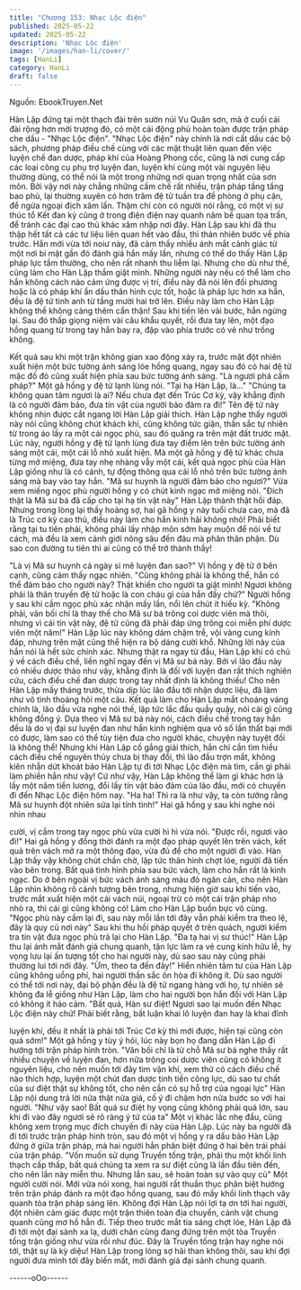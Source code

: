 ```yaml
---
title: "Chương 153: Nhạc Lộc điện"
published: 2025-05-22
updated: 2025-05-22
description: 'Nhạc Lộc điện'
image: '/images/han-li/cover/'
tags: [HanLi]
category: HanLi
draft: false
---
```


Nguồn: EbookTruyen.Net

Hàn Lập đứng tại một thạch đài trên sườn núi Vu Quân sơn, mà ở
cuối cái đài rộng hơn mời trượng đó, có một cái động phủ hoàn
toàn được trận pháp che dấu - "Nhạc Lộc điện".
"Nhạc Lộc điện" này chính là nơi cất dấu các bộ sách, phương
pháp điều chế cùng với các mật thuật liên quan đến việc luyện
chế đan dược, pháp khí của Hoàng Phong cốc, cũng là nơi cung
cấp các loại công cụ phụ trợ luyện đan, luyện khí cùng một vài
nguyên liệu thường dùng, có thể nói là một trong những nơi quan
trọng nhất của sơn môn. Bởi vậy nơi này chẳng những cấm chế
rất nhiều, trận pháp tầng tầng bao phủ, lại thường xuyên có hơn
trăm đệ tử tuần tra đề phòng ở phụ cận, để ngừa ngoại địch xâm
lấn. Thậm chí còn có người nói rằng, có một vị sư thúc tổ Kết đan
kỳ cũng ở trong điện điện nay quanh năm bế quan tọa trấn, để
tránh các đại cao thủ khác xâm nhập nơi đây.
Hàn Lập sau khi đã thu thập hết tất cả các tư liệu liên quan hết
vào đầu, thì thản nhiên bước về phía trước.
Hắn mới vừa tới noiư này, đã cảm thấy nhiều ánh mắt cảnh giác
từ một nơi bí mật gần đó đánh giá hắn mấy lần, nhưng có thể do
thấy Hàn Lập pháp lực tầm thường, cho nên rất nhanh thu liễm
lại. Nhưng cho dù như thế, cũng làm cho Hàn Lập thầm giật mình.
Những người này nếu có thể làm cho hắn không cách nào cảm
ứng được vị trí, điều này đã nói lên đối phương hoặc là có pháp
khí ẩn dấu thân hình cực tốt, hoặc là pháp lực hơn xa hắn, đều là
đệ tử tinh anh từ tầng mười hai trở lên. Điều này làm cho Hàn
Lập không thể không càng thêm cẩn thận!
Sau khi tiến lên vài bước, hắn ngừng lại. Sau đó thấp giọng niệm
vài câu khẩu quyết, rồi đưa tay lên, một đạo hồng quang từ trong
tay hắn bay ra, đập vào phía trước có vẻ như trống không.

Kết quả sau khi một trận không gian xao động xảy ra, trước mặt
đột nhiên xuất hiện một bức tường ánh sáng lóe hồng quang,
ngay sau đó có hai đệ tử mặc đồ đỏ cũng xuất hiện phía sau bức
tường ánh sáng.
"Là ngươi phá cấm pháp?" Một gã hồng y đệ tử lạnh lùng nói.
"Tại hạ Hàn Lập, là…"
"Chúng ta không quan tâm ngươi là ai? Nếu chưa đạt đến Trúc
Cơ kỳ, vậy khẳng định là có người đảm bảo, đưa tín vật của người
bảo đảm ra đi!" Tên đệ tử này không nhịn được cắt ngang lời Hàn
Lập giải thích.
Hàn Lập nghe thấy người này nói cũng không chút khách khí,
cũng không tức giận, thần sắc tự nhiên từ trong áo lấy ra một cái
ngọc phù, sau đó quăng ra trên mặt đất trước mặt.
Lúc này, người hồng y đệ tử lạnh lùng đưa tay điểm lên trên bức
tường ánh sáng một cái, một cái lỗ nhỏ xuất hiện.
Mà một gã hồng y đệ tử khác chưa từng mở miệng, đưa tay nhẹ
nhàng vẫy một cái, kết quả ngọc phù của Hàn Lập giống như là
có cánh, tự động thông qua cái lỗ nhỏ trên bức tường ánh sáng
mà bay vào tay hắn.
"Mã sư huynh là người đảm bảo cho ngươi?" Vừa xem miếng
ngọc phù người hồng y có chút kinh ngạc mở miệng nói.
"Đích thật là Mã sư bá đã cấp cho tại hạ tín vật này" Hàn Lập
thành thật hồi đáp. Nhưng trong lòng lại thấy hoảng sợ, hai gã
hồng y này tuổi chưa cao, mà đã là Trúc cơ kỳ cao thủ, điều này
làm cho hắn kinh hãi không nhỏ!
Phải biết rằng tại tu tiên phái, không phải lấy nhập môn sớm hay
muộn để nói về tư cách, mà đều là xem cảnh giới nông sâu đến
đâu mà phân thân phận. Dù sao con đường tu tiên thì ai cũng có
thể trở thành thầy!

"Là vị Mã sư huynh cả ngày si mê luyện đan sao?" Vị hồng y đệ
tử ở bên cạnh, cũng cảm thấy ngạc nhiên.
"Cũng không phải là không thể, hắn có thể đảm bảo cho người
này? Thật khiến cho người ta giật mình! Ngươi không phải là thân
truyền đệ tử hoặc là con cháu gì của hắn đấy chứ?" Người hồng y
sau khi cầm ngọc phù xác nhận mấy lần, nổi lên chút ít hiếu kỳ.
"Không phải, vãn bối chỉ là thay thế cho Mã sư bá trông coi dược
viên mà thôi, nhưng vì cái tín vật này, đệ tử cũng đã phải đáp ứng
trông coi miễn phí dược viên một năm!" Hàn Lập lúc này không
dám chậm trễ, vội vàng cung kính đáp, nhưng trên mặt cũng thể
hiện ra bộ dáng cười khổ.
Những lời này của hắn nói là hết sức chính xác.
Nhưng thật ra ngay từ đầu, Hàn Lập khi có chủ ý về cách điều
chế, liền nghĩ ngay đến vị Mã sư bá này. Bởi vì lão đầu này có
nhiều dược thảo như vậy, khẳng định là đối với luyện đan rất
thích nghiên cứu, cách điều chế đan dược trong tay nhất định là
không thiếu! Cho nên Hàn Lập mấy tháng trước, thừa dịp lúc lão
đầu tới nhận dược liệu, đã làm như vô tình thoáng hỏi một câu.
Kết quả làm cho Hàn Lập mắt choáng váng chính là, lão đầu vừa
nghe nói thế, lập tức lắc đầu quầy quậy, nói cái gì cũng không
đồng ý. Dựa theo vị Mã sư bá này nói, cách điều chế trong tay
hắn đều là do vị đại sư luyện đan như hắn kinh nghiệm qua vô số
lần thất bại mới có được, làm sao có thể tùy tiện đưa cho người
khác, chuyện này tuyệt đối là không thể!
Nhưng khi Hàn Lập cố gắng giải thích, hắn chỉ cần tìm hiểu cách
điều chế nguyên thủy chưa bị thay đổi, thì lão đầu trợn mắt,
không kiên nhẫn dứt khoát bảo Hàn Lập tự đi tới Nhạc Lộc điện
mà tìm, cần gì phải làm phiền hắn như vậy! Cứ như vậy, Hàn Lập
không thể làm gì khác hơn là lấy một năm tiền lương, đổi lấy tín
vật bảo đảm của lão đầu, mới có chuyến đi đến Nhạc Lộc điện
hôm nay.
"Ha ha! Thì ra là như vậy, ta còn tưởng rằng Mã sư huynh đột
nhiên sửa lại tính tình!" Hai gã hồng y sau khi nghe nói nhìn nhau

cười, vị cầm trong tay ngọc phù vừa cười hì hì vừa nói.
"Được rồi, ngươi vào đi!"
Hai gã hồng y đồng thời đánh ra một đạo pháp quyết lên trên
vách, kết quả trên vách mở ra một thông đạo, vừa đủ để cho một
người đi vào.
Hàn Lập thấy vậy không chút chần chờ, lập tức thân hình chợt
lóe, người đã tiến vào bên trong.
Bất quá tình hình phía sau bức vách, làm cho hắn rất là kinh
ngạc.
Do ở bên ngoài vị bức vách ánh sáng màu đỏ ngăn cản, cho nên
Hàn Lập nhìn không rõ cảnh tượng bên trong, nhưng hiện giờ sau
khi tiến vào, trước mắt xuất hiện một cái vách núi, ngoại trừ có
một cái trận pháp nho nhỏ ra, thì cái gì cũng không có! Làm cho
Hàn Lập buồn bực vô cùng.
"Ngọc phù này cầm lại đi, sau này mỗi lần tới đây vẫn phải kiểm
tra theo lệ, đây là quy củ nơi này" Sau khi thu hồi pháp quyết ở
trên quách, người kiểm tra tín vật đưa ngọc phù trả lại cho Hàn
Lập.
"Đa tạ hai vị sư thúc!" Hàn Lập thu lại ánh mắt đánh giá chung
quanh, tận lực làm ra vẻ cung kính hữu lễ, hy vọng lưu lại ấn
tượng tốt cho hai người này, dù sao sau này cũng phải thường lui
tới nới đây.
"Ừm, theo ta đến đây!"
Hiển nhiên tâm tư của Hàn Lập cũng không uổng phí, hai người
thần sắc ôn hòa đi không ít. Dù sao người có thể tới nơi này, đại
bộ phận đều là đệ tử ngang hàng với họ, tự nhiên sẽ không đa lễ
giống như Hàn Lập, làm cho hai người bọn hắn đối với Hàn Lập
có không ít hảo cảm.
"Bất quá, Hàn sư điệt! Ngươi sao lại muốn đến Nhạc Lộc điện này
chứ! Phải biết rằng, bất luận khai lô luyện đan hay là khai đỉnh

luyện khí, đều ít nhất là phải tới Trúc Cơ kỳ thì mới được, hiện tại
cũng còn quá sớm!" Một gã hồng y tùy ý hỏi, lúc này bọn họ đang
dẫn Hàn Lập đi hướng tới trận pháp hình tròn.
"Vãn bối chỉ là từ chỗ Mã sư bá nghe thấy rất nhiều chuyện về
luyện đan, hơn nữa trông coi dược viên cũng có không ít nguyên
liệu, cho nên muốn tới đây tìm vận khí, xem thử có cách điều chế
nào thích hợp, luyện một chút đan dược tinh tiến công lực, dù sao
tư chất của sư điệt thật sự không tốt, cho nên cần có sự hỗ trợ
của ngoại lực" Hàn Lập nội dung trả lời nửa thật nửa giả, cố ý đi
chậm hơn nửa bước so với hai người.
"Như vậy sao! Bất quá sư điệt hy vọng cũng không phải quá lớn,
sau khi đi vào đây ngươi sẽ rõ ràng ý tứ của ta" Một vị khác lắc
nhẹ đầu, cũng không xem trọng mục đích chuyến đi này của Hàn
Lập.
Lúc này ba người đã đi tới trước trận pháp hình tròn, sau đó một
vị hồng y ra dấu bảo Hàn Lập đứng ở giữa trận pháp, mà hai
người hắn phân biệt đứng ở hai bên trái phải của trận pháp.
"Vốn muốn sử dụng Truyền tống trận, phải thu một khối linh thạch
cấp thấp, bất quá chúng ta xem ra sư điệt cũng là lần đầu tiên
đến, cho nên lần này miễn thu. Nhưng lần sau, sẽ hoàn toàn sự
vào quy củ" Một người cười nói.
Mới vừa nói xong, hai người rất thuần thục phân biệt hướng trên
trận pháp đánh ra một đạo hồng quang, sau đó mấy khối linh
thạch vây quanh tòa trận pháp sáng lên.
Không đợi Hàn Lập nói lợi tạ ơn tới hai người, đột nhiên cảm giác
được một trận thiên toàn địa chuyển, cảnh vật chung quanh cũng
mơ hồ hẳn đi. Tiếp theo trước mắt tia sáng chợt lóe, Hàn Lập đã
đi tới một đại sảnh xa lạ, dưới chân cũng đang đứng trên một tòa
Truyền tống trận giống như vừa rồi như đúc.
Đây là Truyền tống trận hay nghe nói tới, thật sự là kỳ diệu! Hàn
Lập trong lòng sợ hãi than không thôi, sau khi đợi người đưa
mình tới đây biến mất, mới đánh giá đại sảnh chung quanh.

------oOo------
